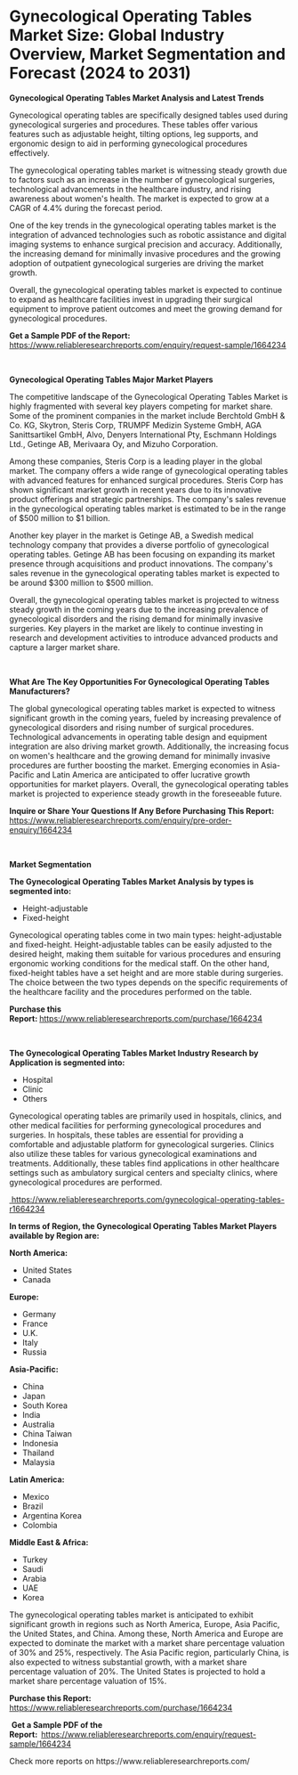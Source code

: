<p><h1>Gynecological Operating Tables Market Size: Global Industry Overview, Market Segmentation and Forecast (2024 to 2031)</h1></p><p><strong>Gynecological Operating Tables Market Analysis and Latest Trends</strong></p>
<p><p>Gynecological operating tables are specifically designed tables used during gynecological surgeries and procedures. These tables offer various features such as adjustable height, tilting options, leg supports, and ergonomic design to aid in performing gynecological procedures effectively.</p><p>The gynecological operating tables market is witnessing steady growth due to factors such as an increase in the number of gynecological surgeries, technological advancements in the healthcare industry, and rising awareness about women's health. The market is expected to grow at a CAGR of 4.4% during the forecast period.</p><p>One of the key trends in the gynecological operating tables market is the integration of advanced technologies such as robotic assistance and digital imaging systems to enhance surgical precision and accuracy. Additionally, the increasing demand for minimally invasive procedures and the growing adoption of outpatient gynecological surgeries are driving the market growth.</p><p>Overall, the gynecological operating tables market is expected to continue to expand as healthcare facilities invest in upgrading their surgical equipment to improve patient outcomes and meet the growing demand for gynecological procedures.</p></p>
<p><strong>Get a Sample PDF of the Report:&nbsp;</strong> <a href="https://www.reliableresearchreports.com/enquiry/request-sample/1664234">https://www.reliableresearchreports.com/enquiry/request-sample/1664234</a></p>
<p>&nbsp;</p>
<p><strong>Gynecological Operating Tables Major Market Players</strong></p>
<p><p>The competitive landscape of the Gynecological Operating Tables Market is highly fragmented with several key players competing for market share. Some of the prominent companies in the market include Berchtold GmbH & Co. KG, Skytron, Steris Corp, TRUMPF Medizin Systeme GmbH, AGA Sanittsartikel GmbH, Alvo, Denyers International Pty, Eschmann Holdings Ltd., Getinge AB, Merivaara Oy, and Mizuho Corporation.</p><p>Among these companies, Steris Corp is a leading player in the global market. The company offers a wide range of gynecological operating tables with advanced features for enhanced surgical procedures. Steris Corp has shown significant market growth in recent years due to its innovative product offerings and strategic partnerships. The company's sales revenue in the gynecological operating tables market is estimated to be in the range of $500 million to $1 billion.</p><p>Another key player in the market is Getinge AB, a Swedish medical technology company that provides a diverse portfolio of gynecological operating tables. Getinge AB has been focusing on expanding its market presence through acquisitions and product innovations. The company's sales revenue in the gynecological operating tables market is expected to be around $300 million to $500 million.</p><p>Overall, the gynecological operating tables market is projected to witness steady growth in the coming years due to the increasing prevalence of gynecological disorders and the rising demand for minimally invasive surgeries. Key players in the market are likely to continue investing in research and development activities to introduce advanced products and capture a larger market share.</p></p>
<p>&nbsp;</p>
<p><strong>What Are The Key Opportunities For Gynecological Operating Tables Manufacturers?</strong></p>
<p><p>The global gynecological operating tables market is expected to witness significant growth in the coming years, fueled by increasing prevalence of gynecological disorders and rising number of surgical procedures. Technological advancements in operating table design and equipment integration are also driving market growth. Additionally, the increasing focus on women's healthcare and the growing demand for minimally invasive procedures are further boosting the market. Emerging economies in Asia-Pacific and Latin America are anticipated to offer lucrative growth opportunities for market players. Overall, the gynecological operating tables market is projected to experience steady growth in the foreseeable future.</p></p>
<p><strong>Inquire or Share Your Questions If Any Before Purchasing This Report:</strong> <a href="https://www.reliableresearchreports.com/enquiry/pre-order-enquiry/1664234">https://www.reliableresearchreports.com/enquiry/pre-order-enquiry/1664234</a></p>
<p>&nbsp;</p>
<p><strong>Market Segmentation</strong></p>
<p><strong>The Gynecological Operating Tables Market Analysis by types is segmented into:</strong></p>
<p><ul><li>Height-adjustable</li><li>Fixed-height</li></ul></p>
<p><p>Gynecological operating tables come in two main types: height-adjustable and fixed-height. Height-adjustable tables can be easily adjusted to the desired height, making them suitable for various procedures and ensuring ergonomic working conditions for the medical staff. On the other hand, fixed-height tables have a set height and are more stable during surgeries. The choice between the two types depends on the specific requirements of the healthcare facility and the procedures performed on the table.</p></p>
<p><strong>Purchase this Report:&nbsp;</strong><a href="https://www.reliableresearchreports.com/purchase/1664234">https://www.reliableresearchreports.com/purchase/1664234</a></p>
<p>&nbsp;</p>
<p><strong>The Gynecological Operating Tables Market Industry Research by Application is segmented into:</strong></p>
<p><ul><li>Hospital</li><li>Clinic</li><li>Others</li></ul></p>
<p><p>Gynecological operating tables are primarily used in hospitals, clinics, and other medical facilities for performing gynecological procedures and surgeries. In hospitals, these tables are essential for providing a comfortable and adjustable platform for gynecological surgeries. Clinics also utilize these tables for various gynecological examinations and treatments. Additionally, these tables find applications in other healthcare settings such as ambulatory surgical centers and specialty clinics, where gynecological procedures are performed.</p></p>
<p><a href="https://www.reliableresearchreports.com/gynecological-operating-tables-r1664234">&nbsp;https://www.reliableresearchreports.com/gynecological-operating-tables-r1664234</a></p>
<p><strong>In terms of Region, the Gynecological Operating Tables Market Players available by Region are:</strong></p>
<p>
    <p> <strong> North America: </strong>
        <ul>
            <li>United States</li>
            <li>Canada</li>
        </ul>
        </p> 
    <p> <strong> Europe: </strong>
        <ul>
            <li>Germany</li>
            <li>France</li>
            <li>U.K.</li>
            <li>Italy</li>
            <li>Russia</li>
        </ul>
        </p> 
    <p> <strong> Asia-Pacific: </strong>
        <ul>
            <li>China</li>
            <li>Japan</li>
            <li>South Korea</li>
            <li>India</li>
            <li>Australia</li>
            <li>China Taiwan</li>
            <li>Indonesia</li>
            <li>Thailand</li>
            <li>Malaysia</li>
        </ul>
        </p> 
    <p> <strong> Latin America: </strong>
        <ul>
            <li>Mexico</li>
            <li>Brazil</li>
            <li>Argentina Korea</li>
            <li>Colombia</li>
        </ul>
        </p> 
    <p> <strong> Middle East & Africa: </strong>
        <ul>
            <li>Turkey</li>
            <li>Saudi</li>
            <li>Arabia</li>
            <li>UAE</li>
            <li>Korea</li>
        </ul>
    </p>
    </p>
<p><p>The gynecological operating tables market is anticipated to exhibit significant growth in regions such as North America, Europe, Asia Pacific, the United States, and China. Among these, North America and Europe are expected to dominate the market with a market share percentage valuation of 30% and 25%, respectively. The Asia Pacific region, particularly China, is also expected to witness substantial growth, with a market share percentage valuation of 20%. The United States is projected to hold a market share percentage valuation of 15%.</p></p>
<p><strong>Purchase this Report: </strong><a href="https://www.reliableresearchreports.com/purchase/1664234">https://www.reliableresearchreports.com/purchase/1664234</a></p>
<p>&nbsp;<strong>Get a Sample PDF of the Report:&nbsp;&nbsp;</strong><a href="https://www.reliableresearchreports.com/enquiry/request-sample/1664234">https://www.reliableresearchreports.com/enquiry/request-sample/1664234</a></p>
<p><strong></strong></p>
<p>Check more reports on https://www.reliableresearchreports.com/</p>